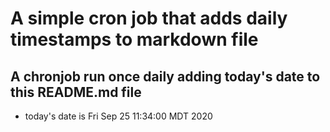 A simple cron job that adds daily timestamps to markdown file
============================================================
## A chronjob run once daily adding today's date to this README.md file
* today's date is Fri Sep 25 11:34:00 MDT 2020

